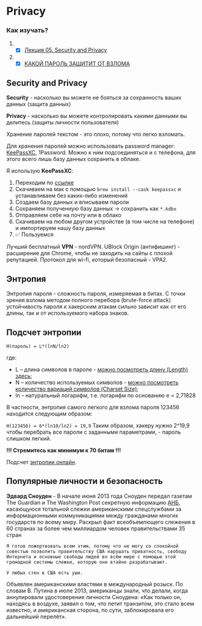 # Privacy

### Как изучать?

1. - [x] [Лекция 05. Security and Privacy](https://www.youtube.com/watch?v=PlL44J5OOWQ&ab_channel=%D0%A4%D0%9A%D0%9D%D0%92%D0%A8%D0%AD%E2%80%94%D0%B4%D0%B8%D1%81%D1%82%D0%B0%D0%BD%D1%86%D0%B8%D0%BE%D0%BD%D0%BD%D1%8B%D0%B5%D0%B7%D0%B0%D0%BD%D1%8F%D1%82%D0%B8%D1%8F)
2. - [x] [КАКОЙ ПАРОЛЬ ЗАЩИТИТ ОТ ВЗЛОМА](http://samag.ru/uart/more/53)

## Security and Privacy

**Security** - насколько вы можете не бояться за сохранность ваших данных (защита данных)

**Privacy** - насколько вы можете контролировать какими данными вы делитесь (защиты личности пользователя)

Хранение паролей текстом - это плохо, потому что легко взломать.

Для хранения паролей можно использовать password manager: [KeePassXC](https://keepassxc.org/download/), 1Password. Можно к ним подсоединяться и с телефона, для этого всего лишь базу данных сохранить в облаке.

Я использую **KeePassXC**: 

1.  Переходим по [ссылке](https://keepassxc.org/download/)
2.  Скачиваем на мак с помощью `brew install --cask keepassxc` и устанавливаем без каких-либо изменений
3.  Создаем базу данных и вписываем пароли
4.  Сохраняем полученную базу данных -> сохранить как `*.kdbx`
5.  Отправляем себе на почту или в облако
6.  Скачиваем на любом другом устройстве (в том числе на телефоне) и импортируем нашу базу данных
7.  ✅ Пользуемся 

Лучший бесплатный **VPN** - nordVPN.
UBlock Origin (антифишинг) - расширение для Chrome, чтобы не заходить на сайты с плохой репутацией.
Протокол для wi-fi, который безопасный - VPA2.

## Энтропия

Энтропия пароля - сложность пароля, измеряемая в битах. С точки зрения взлома методом полного перебора (brute-force attack) устойчивость пароля к хакерским атакам сильно зависит как от его длины, так и от используемого набора знаков. 

## Подсчет энтропии

`H(пароль) = L*(lnN/ln2)`

где:

* L – длина символов в пароле - [можно посмотреть длину (Length) здесь](http://rumkin.com/tools/password/passchk.php);
* N – количество используемых символов - [можно посмотреть количество вариаций символов (Charset Size)](http://rumkin.com/tools/password/passchk.php);
* ln – натуральный логарифм, т.е. логарифм по основанию е = 2,71828

В частности, энтропия самого легкого для взлома пароля 123456 находится следующим образом:

`H(123456) = 6*(ln10/ln2) = 19,9` Таким образом, хакеру нужно 2^19,9 чтобы перебрать все пароли с заданными параметрами, - пароль слишком легкий.

**!!! Стремитесь как минимум к 70 битам !!!**

Подсчет [энтропии онлайн](https://www.antivirus.promo/password-strength-checker).


## Популярные личности и безопасность

**Эдвард Сноуден** - В начале июня 2013 года Сноуден передал газетам The Guardian и The Washington Post секретную информацию [АНБ](https://ru.wikipedia.org/wiki/%D0%90%D0%B3%D0%B5%D0%BD%D1%82%D1%81%D1%82%D0%B2%D0%BE_%D0%BD%D0%B0%D1%86%D0%B8%D0%BE%D0%BD%D0%B0%D0%BB%D1%8C%D0%BD%D0%BE%D0%B9_%D0%B1%D0%B5%D0%B7%D0%BE%D0%BF%D0%B0%D1%81%D0%BD%D0%BE%D1%81%D1%82%D0%B8), касающуюся тотальной слежки американскими спецслужбами за информационными коммуникациями между гражданами многих государств по всему миру. Раскрыл факт всеобъемлющего слежения в 60 странах за более чем миллиардом человек правительствами 35 стран

```
Я готов пожертвовать всем этим, потому что не могу со спокойной совестью позволить правительству США нарушать приватность, свободу Интернета и основные свободы людей во всём мире с помощью этой громадной системы слежки, которую они втайне разрабатывают.

У любых стен в США есть уши.
```
Объявлен американскими властями в международный розыск. По словам В. Путина в июле 2013, американцы знали, что делали, когда аннулировали удостоверение личности Сноудена: «Как только он, находясь в воздухе, заявил о том, что летит транзитом, это стало всем известно, и американская сторона, по сути, заблокировала его дальнейший перелёт».






